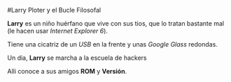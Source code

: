 #Larry Ploter y el Bucle Filosofal

**Larry** es un niño huérfano que vive con sus tios,
que lo tratan bastante mal (le hacen usar *Internet Explorer 6*).

Tiene una cicatriz de un *USB* en la frente y unas *Google Glass* redondas.

Un dia, **Larry** se marcha a la escuela de hackers

Alli conoce a sus amigos **ROM** y **Versión**.
